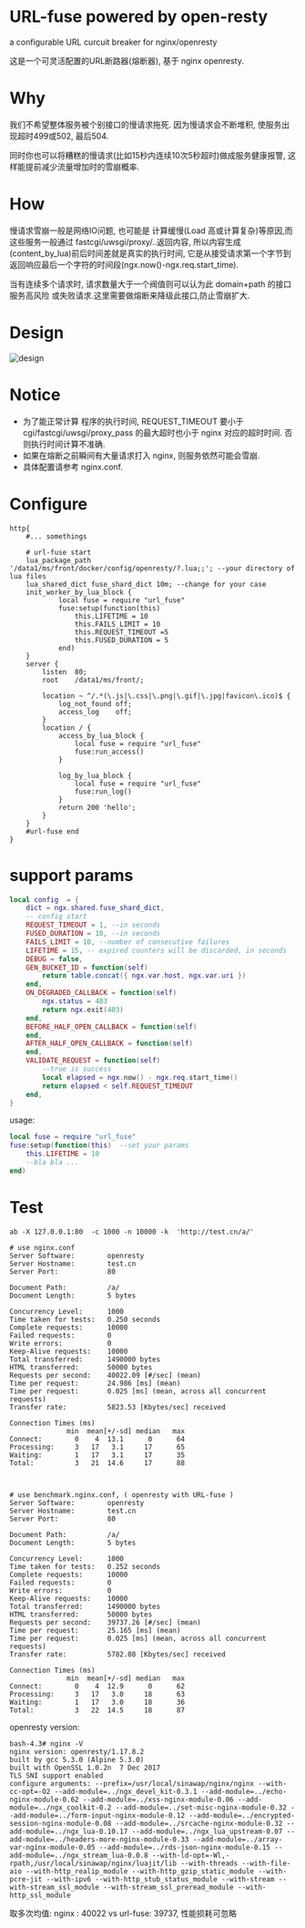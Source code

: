 # URL-fuse powered by open-resty
a configurable URL curcuit breaker for nginx/openresty 

这是一个可灵活配置的URL断路器(熔断器), 基于 nginx openresty.

# Why
我们不希望整体服务被个别接口的慢请求拖死. 因为慢请求会不断堆积, 使服务出现超时499或502, 最后504. 

同时你也可以将糟糕的慢请求(比如15秒内连续10次5秒超时)做成服务健康报警, 这样能提前减少流量增加时的雪崩概率.


# How
慢请求雪崩一般是网络IO问题, 也可能是 计算缓慢(Load 高或计算复杂)等原因,而这些服务一般通过 fastcgi/uwsgi/proxy/..返回内容, 所以内容生成(content_by_lua)前后时间差就是真实的执行时间,  它是从接受请求第一个字节到返回响应最后一个字符的时间段(ngx.now()-ngx.req.start_time). 

当有连续多个请求时, 请求数量大于一个阀值则可以认为此 domain+path 的接口服务高风险 或失败请求.这里需要做熔断来降级此接口,防止雪崩扩大.

# Design
![design](./design.png '设计')

# Notice
 - 为了能正常计算 程序的执行时间, REQUEST_TIMEOUT 要小于cgi/fastcgi/uwsgi/proxy_pass 的最大超时也小于 nginx 对应的超时时间. 否则执行时间计算不准确.
 - 如果在熔断之前瞬间有大量请求打入 nginx, 则服务依然可能会雪崩.
 - 具体配置请参考 nginx.conf.
 
# Configure
```nginx
http{
    #... somethings 
    
    # url-fuse start
	lua_package_path '/data1/ms/front/docker/config/openresty/?.lua;;'; --your directory of lua files
	lua_shared_dict fuse_shard_dict 10m; --change for your case
	init_worker_by_lua_block {
			local fuse = require "url_fuse"
			fuse:setup(function(this)  
				this.LIFETIME = 10
				this.FAILS_LIMIT = 10
				this.REQUEST_TIMEOUT =5
				this.FUSED_DURATION = 5
			end)
	}
	server {
		listen  80;
		root    /data1/ms/front/;

		location ~ ^/.*(\.js|\.css|\.png|\.gif|\.jpg|favicon\.ico)$ {
			log_not_found off;
			access_log    off;
		}
		location / {
			access_by_lua_block {
				local fuse = require "url_fuse"
				fuse:run_access()
			}

			log_by_lua_block {
				local fuse = require "url_fuse"
				fuse:run_log()
			}
			return 200 'hello';
		}
	}
    #url-fuse end
}

```
# support params 
```lua
local config  = {
    dict = ngx.shared.fuse_shard_dict,
    -- config start
    REQUEST_TIMEOUT = 1, --in seconds
    FUSED_DURATION = 10, --in seconds
    FAILS_LIMIT = 10, --number of consecutive failures
    LIFETIME = 15, -- expired counters will be discarded, in seconds
    DEBUG = false,
    GEN_BUCKET_ID = function(self)
        return table.concat({ ngx.var.host, ngx.var.uri })
    end,
    ON_DEGRADED_CALLBACK = function(self)
        ngx.status = 403
        return ngx.exit(403)
    end,
    BEFORE_HALF_OPEN_CALLBACK = function(self)
    end,
    AFTER_HALF_OPEN_CALLBACK = function(self)
    end,
    VALIDATE_REQUEST = function(self)
        --true is success
        local elapsed = ngx.now() - ngx.req.start_time()
        return elapsed < self.REQUEST_TIMEOUT
    end,
}
```
usage:
```lua
local fuse = require "url_fuse"
fuse:setup(function(this)  --set your params
    this.LIFETIME = 10
    --bla bla ...
end)
```

# Test
```shell script
ab -X 127.0.0.1:80  -c 1000 -n 10000 -k  'http://test.cn/a/'
```

```shell script
# use nginx.conf 
Server Software:        openresty
Server Hostname:        test.cn
Server Port:            80

Document Path:          /a/
Document Length:        5 bytes

Concurrency Level:      1000
Time taken for tests:   0.250 seconds
Complete requests:      10000
Failed requests:        0
Write errors:           0
Keep-Alive requests:    10000
Total transferred:      1490000 bytes
HTML transferred:       50000 bytes
Requests per second:    40022.09 [#/sec] (mean)
Time per request:       24.986 [ms] (mean)
Time per request:       0.025 [ms] (mean, across all concurrent requests)
Transfer rate:          5823.53 [Kbytes/sec] received

Connection Times (ms)
              min  mean[+/-sd] median   max
Connect:        0    4  13.1      0      64
Processing:     3   17   3.1     17      65
Waiting:        1   17   3.1     17      35
Total:          3   21  14.6     17      88



# use benchmark.nginx.conf, ( openresty with URL-fuse ) 
Server Software:        openresty
Server Hostname:        test.cn
Server Port:            80

Document Path:          /a/
Document Length:        5 bytes

Concurrency Level:      1000
Time taken for tests:   0.252 seconds
Complete requests:      10000
Failed requests:        0
Write errors:           0
Keep-Alive requests:    10000
Total transferred:      1490000 bytes
HTML transferred:       50000 bytes
Requests per second:    39737.26 [#/sec] (mean)
Time per request:       25.165 [ms] (mean)
Time per request:       0.025 [ms] (mean, across all concurrent requests)
Transfer rate:          5782.08 [Kbytes/sec] received

Connection Times (ms)
              min  mean[+/-sd] median   max
Connect:        0    4  12.9      0      62
Processing:     3   17   3.0     18      63
Waiting:        1   17   3.0     18      36
Total:          3   22  14.5     18      87

```
openresty version:
```shell script
bash-4.3# nginx -V
nginx version: openresty/1.17.8.2
built by gcc 5.3.0 (Alpine 5.3.0) 
built with OpenSSL 1.0.2n  7 Dec 2017
TLS SNI support enabled
configure arguments: --prefix=/usr/local/sinawap/nginx/nginx --with-cc-opt=-O2 --add-module=../ngx_devel_kit-0.3.1 --add-module=../echo-nginx-module-0.62 --add-module=../xss-nginx-module-0.06 --add-module=../ngx_coolkit-0.2 --add-module=../set-misc-nginx-module-0.32 --add-module=../form-input-nginx-module-0.12 --add-module=../encrypted-session-nginx-module-0.08 --add-module=../srcache-nginx-module-0.32 --add-module=../ngx_lua-0.10.17 --add-module=../ngx_lua_upstream-0.07 --add-module=../headers-more-nginx-module-0.33 --add-module=../array-var-nginx-module-0.05 --add-module=../rds-json-nginx-module-0.15 --add-module=../ngx_stream_lua-0.0.8 --with-ld-opt=-Wl,-rpath,/usr/local/sinawap/nginx/luajit/lib --with-threads --with-file-aio --with-http_realip_module --with-http_gzip_static_module --with-pcre-jit --with-ipv6 --with-http_stub_status_module --with-stream --with-stream_ssl_module --with-stream_ssl_preread_module --with-http_ssl_module
```

取多次均值: nginx : 40022 vs url-fuse: 39737, 性能损耗可忽略


